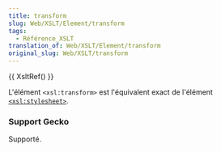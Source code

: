 ```yaml
---
title: transform
slug: Web/XSLT/Element/transform
tags:
  - Référence_XSLT
translation_of: Web/XSLT/Element/transform
original_slug: Web/XSLT/transform
---
```


{{ XsltRef() }}

L'élément `<xsl:transform>` est l'équivalent exact de l'élément [`<xsl:stylesheet>`](fr/XSLT/stylesheet).

### Support Gecko

Supporté.
